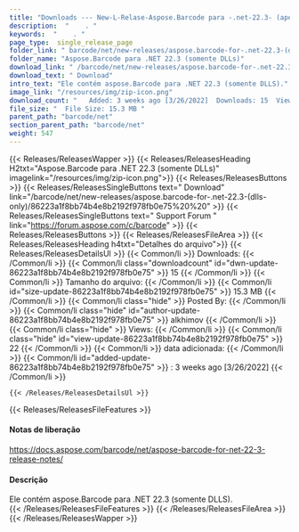 ```yaml
---
title: "Downloads --- New-L-Relase-Aspose.Barcode para -.net-22.3- (apenas DLLs)." 
description:  "    . " 
keywords:  "    . " 
page_type:  single_release_page
folder_link: " barcode/net/new-releases/aspose.barcode-for-.net-22.3-(dlls-only)/"
folder_name: "Aspose.Barcode para .NET 22.3 (somente DLLs)"
download_link: " /barcode/net/new-releases/aspose.barcode-for-.net-22.3-(dlls-only)/86223a1f8bb74b4e8b2192f978fb0e75"
download_text: " Download"
intro_text: "Ele contém aspose.Barcode para .NET 22.3 (somente DLLS)."
image_link: "/resources/img/zip-icon.png"
download_count: "   Added: 3 weeks ago [3/26/2022]  Downloads: 15  Views: 21"
file_size: "  File Size: 15.3 MB "
parent_path: "barcode/net"
section_parent_path: "barcode/net"
weight: 547
---
```


{{< Releases/ReleasesWapper >}}
  {{< Releases/ReleasesHeading H2txt="Aspose.Barcode para .NET 22.3 (somente DLLs)" imagelink="/resources/img/zip-icon.png">}}
  {{< Releases/ReleasesButtons >}}
    {{< Releases/ReleasesSingleButtons text=" Download" link="/barcode/net/new-releases/aspose.barcode-for-.net-22.3-(dlls-only)/86223a1f8bb74b4e8b2192f978fb0e75%20%20" >}}
    {{< Releases/ReleasesSingleButtons text=" Support Forum " link="https://forum.aspose.com/c/barcode" >}}
  {{< Releases/ReleasesButtons >}}
  {{< Releases/ReleasesFileArea >}}
    {{< Releases/ReleasesHeading h4txt="Detalhes do arquivo">}}
    {{< Releases/ReleasesDetailsUl >}}
            {{< Common/li  >}} Downloads: {{< /Common/li >}} 
      {{< Common/li class="downloadcount" id="dwn-update-86223a1f8bb74b4e8b2192f978fb0e75" >}} 15 {{< /Common/li >}} 
      {{< Common/li  >}} Tamanho do arquivo: {{< /Common/li >}} 
      {{< Common/li id="size-update-86223a1f8bb74b4e8b2192f978fb0e75" >}} 15.3 MB {{< /Common/li >}} 
      {{< Common/li  class="hide" >}} Posted By: {{< /Common/li >}} 
      {{< Common/li class="hide" id="author-update-86223a1f8bb74b4e8b2192f978fb0e75" >}} alkhimov {{< /Common/li >}} 
      {{< Common/li class="hide"  >}} Views: {{< /Common/li >}} 
      {{< Common/li class="hide" id="view-update-86223a1f8bb74b4e8b2192f978fb0e75" >}} 22 {{< /Common/li >}} 
      {{< Common/li  >}} data adicionada: {{< /Common/li >}} 
      {{< Common/li id="added-update-86223a1f8bb74b4e8b2192f978fb0e75" >}} : 3 weeks ago [3/26/2022] {{< /Common/li >}} 

    {{< /Releases/ReleasesDetailsUl >}}

  {{< Releases/ReleasesFileFeatures >}}
      <h4>Notas de liberação</h4><div><a href="https://docs.aspose.com/barcode/net/aspose-barcode-for-net-22-3-release-notes/">https://docs.aspose.com/barcode/net/aspose-barcode-for-net-22-3-release-notes/</a></div><h4>Descrição</h4><div class="HTMLDescription">Ele contém aspose.Barcode para .NET 22.3 (somente DLLS).</div>
  {{< /Releases/ReleasesFileFeatures >}}
 {{< /Releases/ReleasesFileArea >}}
{{< /Releases/ReleasesWapper >}}


